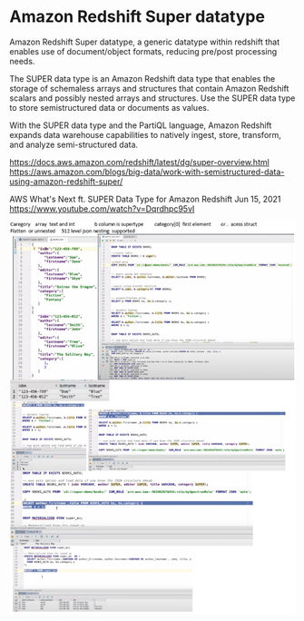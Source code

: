 # Amazon Redshift Super datatype

Amazon Redshift Super datatype, a generic datatype within redshift that enables use of document/object formats, reducing pre/post processing needs.


The SUPER data type is an Amazon Redshift data type that enables the storage of schemaless arrays and structures that contain Amazon Redshift scalars and possibly nested arrays and structures. Use the SUPER data type to store semistructured data or documents as values.

With the SUPER data type and the PartiQL language, Amazon Redshift expands data warehouse capabilities to natively ingest, store, transform, and analyze semi-structured data.

https://docs.aws.amazon.com/redshift/latest/dg/super-overview.html https://aws.amazon.com/blogs/big-data/work-with-semistructured-data-using-amazon-redshift-super/

AWS What's Next ft. SUPER Data Type for Amazon Redshift  Jun 15, 2021
https://www.youtube.com/watch?v=Dqrdhpc95vI

![Super datatype](superdatatype.PNG)
